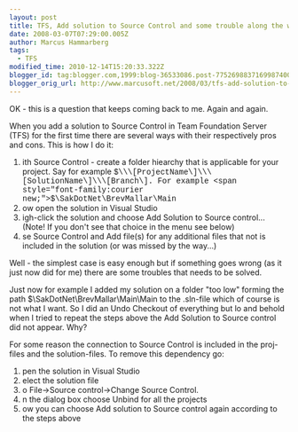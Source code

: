 ```yaml
---
layout: post
title: TFS, Add solution to Source Control and some trouble along the way
date: 2008-03-07T07:29:00.005Z
author: Marcus Hammarberg
tags:
  - TFS
modified_time: 2010-12-14T15:20:33.322Z
blogger_id: tag:blogger.com,1999:blog-36533086.post-7752698837169987400
blogger_orig_url: http://www.marcusoft.net/2008/03/tfs-add-solution-to-source-control-and.html
---
```


OK - this is a question that keeps coming back to me. Again and
again.

When you add a solution to Source Control in Team Foundation Server
(TFS) for the first time there are several ways with their respectively
pros and cons. This is how I do it:

1. ith Source Control - create a folder hiearchy that is applicable
   for your project. Say for example <span
   style="font-family:courier new;">$\\\[ProjectName\]\\\[SolutionName\]\\\[Branch\].
    For example <span
    style="font-family:courier new;">$\SakDotNet\BrevMallar\Main
2. ow open the solution in Visual Studio
3. igh-click the solution and choose Add Solution to Source
   control...
   (Note! If you don't see that choice in the menu see below)
4. se Source Control and Add file(s) for any additional files that not
   is included in the solution (or was missed by the way...)

Well - the simplest case is easy enough but if something goes wrong (as
it just now did for me) there are some troubles that needs to be solved.

Just now for example I added my solution on a folder "too low" forming
the path $\SakDotNet\BrevMallar\Main\Main
to the .sln-file which of course is not what I want. So I did an
Undo Checkout of everything but lo and behold when I tried to repeat the
steps above the Add Solution to Source control did not appear. Why?

For some reason the connection to Source Control is included in the
proj-files and the solution-files. To remove this dependency go:

1. pen the solution in Visual Studio
2. elect the solution file
3. o File-\>Source control-\>Change Source Control.
4. n the dialog box choose Unbind for all the projects
5. ow you can choose Add solution to Source control again according to
   the steps above
